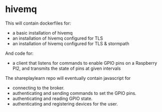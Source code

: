 # hivemq
This will contain dockerfiles for:
 - a basic installation of hivemq
 - an installation of hivemq configured for TLS
 - an installation of hivemq configured for TLS & stormpath

And code for:
 - a client that listens for commands to enable GPIO pins on a Raspberry PI2, and transmits the state of pins at given intervals
 
The shareplaylearn repo will eventually contain javascript for 
- connecting to the broker.
- authenticating and sending commands to set the GPIO pins.
- authenticating and reading GPIO state.
- authenticating and registering devices for the user.
